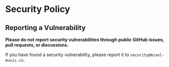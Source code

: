 # Security Policy
## Reporting a Vulnerability

**Please do not report security vulnerabilities through public GitHub issues, pull requests, or discussions.**

If you have found a security vulnerability, please report it to `security@mixel-music.co`.